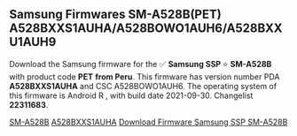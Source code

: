 <h2>Samsung Firmwares SM-A528B(PET) A528BXXS1AUHA/A528BOWO1AUH6/A528BXXU1AUH9</h2>
Download the Samsung firmware for the ✅ <strong>Samsung SSP </strong> ⭐ <strong>SM-A528B</strong> with product code <strong>PET</strong> <strong> from Peru</strong>. This firmware has version number PDA <strong>A528BXXS1AUHA</strong> and CSC A528BOWO1AUH6. The operating system of this firmware is Android R , with build date 2021-09-30. Changelist <strong>22311683</strong>.


[SM-A528B](https://samfirm.shop/samsung/model/SM-A528B)
[A528BXXS1AUHA](https://samfirm.shop/samsung/pda/A528BXXS1AUHA)
[Download Firmware Samsung SSP SM-A528B](https://samfirm.shop/samsung/firmware/461342)
